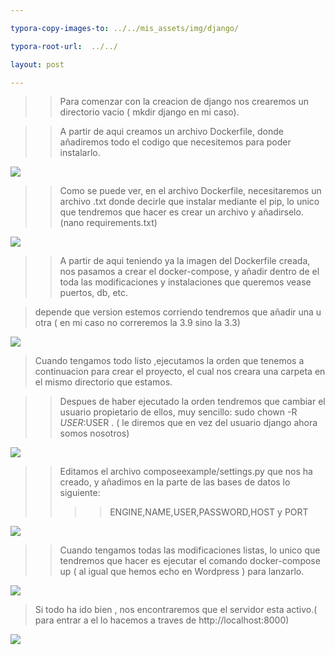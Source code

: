 ```yaml
---

typora-copy-images-to: ../../mis_assets/img/django/

typora-root-url:  ../../

layout: post

---
```




> > Para comenzar con la creacion de django nos crearemos un directorio vacio ( mkdir django en mi caso).

> > A partir de aqui creamos un archivo Dockerfile, donde añadiremos todo el codigo que necesitemos para poder instalarlo.

![](/DEV-OPS/mis_assets/img/django/1.png)

> > Como se puede ver, en el archivo Dockerfile, necesitaremos un archivo .txt donde decirle que instalar mediante el pip, lo unico que tendremos que hacer es crear un archivo y añadirselo.(nano requirements.txt)



![](/DEV-OPS/mis_assets/img/django/2.png)



> > A partir de aqui teniendo ya la imagen del Dockerfile creada, nos pasamos a crear el docker-compose, y añadir dentro de el toda las modificaciones y instalaciones que queremos vease puertos, db, etc.

> depende que version estemos corriendo tendremos que añadir una u otra ( en mi caso no correremos la 3.9 sino la 3.3)

![](/DEV-OPS/mis_assets/img/django/3.png)



> Cuando tengamos todo listo ,ejecutamos la orden que tenemos a continuacion para crear el proyecto, el cual nos creara una carpeta en el mismo directorio que estamos.



> > Despues de haber ejecutado la orden tendremos que cambiar el usuario propietario de ellos, muy sencillo: sudo chown -R $USER:$USER . ( le diremos que en vez del usuario django ahora somos nosotros)

![](/DEV-OPS/mis_assets/img/django/4.png)





> > Editamos el archivo composeexample/settings.py que nos ha creado,  y añadimos en la parte de las bases de datos lo siguiente:
> >
> > > > ENGINE,NAME,USER,PASSWORD,HOST y PORT

![](/DEV-OPS/mis_assets/img/django/5.png)



> > Cuando tengamos todas las modificaciones listas, lo unico que tendremos que hacer es ejecutar el comando docker-compose up ( al igual que hemos echo en Wordpress ) para lanzarlo.

![](/DEV-OPS/mis_assets/img/django/6.png)





> Si todo ha ido bien , nos encontraremos que el servidor esta activo.( para entrar a el lo hacemos a traves de http://localhost:8000)

![](/DEV-OPS/mis_assets/img/django/7.png)